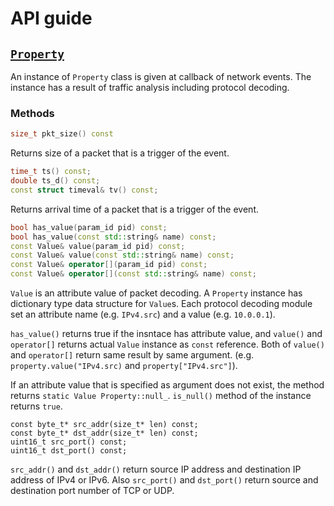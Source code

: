 API guide
================

[`Property`](#property)
---------------

An instance of `Property` class is given at callback of network events. The instance has a result of traffic analysis including protocol decoding.

### Methods

```cpp
size_t pkt_size() const
```

Returns size of a packet that is a trigger of the event.

```cpp
time_t ts() const;
double ts_d() const;
const struct timeval& tv() const;
```

Returns arrival time of a packet that is a trigger of the event.

```cpp
bool has_value(param_id pid) const;
bool has_value(const std::string& name) const;
const Value& value(param_id pid) const;
const Value& value(const std::string& name) const;
const Value& operator[](param_id pid) const;
const Value& operator[](const std::string& name) const;
```

`Value` is an attribute value of packet decoding. A `Property` instance has dictionary type data structure for `Value`s. Each protocol decoding module set an attribute name (e.g. `IPv4.src`) and a value (e.g. `10.0.0.1`).

`has_value()` returns true if the insntace has attribute value, and `value()` and `operator[]` returns actual `Value` instance as `const` reference. Both of `value()` and `operator[]` return same result by same argument. (e.g. `property.value("IPv4.src)` and `property["IPv4.src"]`).



If an attribute value that is specified as argument does not exist, the method returns `static Value Property::null_`. `is_null()` method of the instance returns `true`.

```
const byte_t* src_addr(size_t* len) const;
const byte_t* dst_addr(size_t* len) const;
uint16_t src_port() const;
uint16_t dst_port() const;
```

`src_addr()` and `dst_addr()` return source IP address and destination IP address of IPv4 or IPv6. Also `src_port()` and `dst_port()` return source and destination port number of TCP or UDP.
